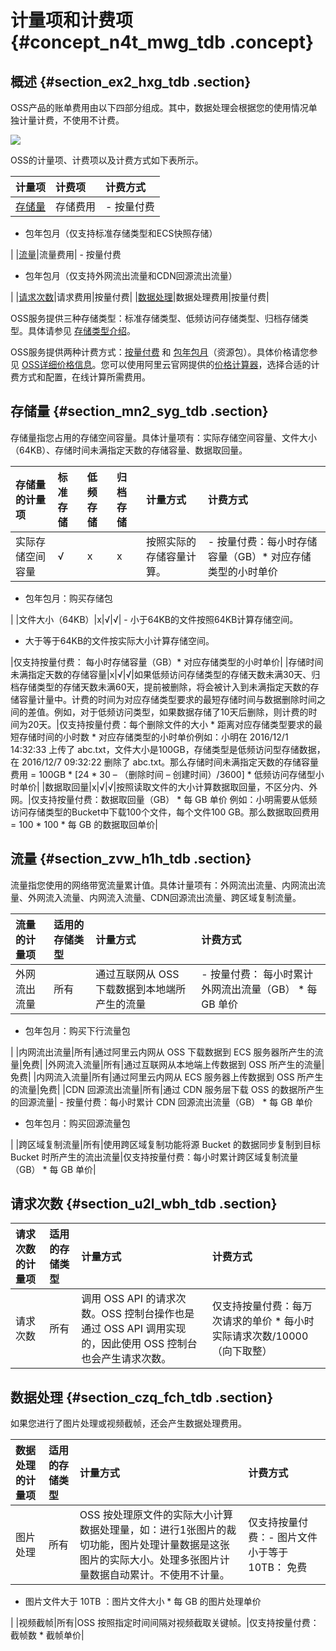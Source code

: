 # 计量项和计费项 {#concept_n4t_mwg_tdb .concept}

## 概述 {#section_ex2_hxg_tdb .section}

OSS产品的账单费用由以下四部分组成。其中，数据处理会根据您的使用情况单独计量计费，不使用不计费。

![](http://static-aliyun-doc.oss-cn-hangzhou.aliyuncs.com/assets/img/4320/868_zh-CN.png)

OSS的计量项、计费项以及计费方式如下表所示。

|计量项|计费项|计费方式|
|:--|:--|:---|
|[存储量](#section_mn2_syg_tdb)|存储费用| -   按量付费
-   包年包月（仅支持标准存储类型和ECS快照存储）

 |
|[流量](#section_zvw_h1h_tdb)|流量费用| -   按量付费
-   包年包月（仅支持外网流出流量和CDN回源流出流量）

 |
|[请求次数](#section_u2l_wbh_tdb)|请求费用|按量付费|
|[数据处理](#section_czq_fch_tdb)|数据处理费用|按量付费|

OSS服务提供三种存储类型：标准存储类型、低频访问存储类型、归档存储类型。具体请参见 [存储类型介绍](../../../../cn.zh-CN/开发指南/存储类型/存储类型介绍.md#)。

OSS服务提供两种计费方式：[按量付费](cn.zh-CN/产品定价/计费方式/按量付费.md#) 和 [包年包月](cn.zh-CN/产品定价/计费方式/包年包月/新购.md#)（资源包）。具体价格请您参见 [OSS详细价格信息](https://www.aliyun.com/price/product#/oss/detail)。您可以使用阿里云官网提供的[价格计算器](https://www.aliyun.com/price/product#/oss/calculator)，选择合适的计费方式和配置，在线计算所需费用。

## 存储量 {#section_mn2_syg_tdb .section}

存储量指您占用的存储空间容量。具体计量项有：实际存储空间容量、文件大小（64KB）、存储时间未满指定天数的存储容量、数据取回量。

|存储量的计量项|标准存储|低频存储|归档存储|计量方式|计费方式|
|:------|:---|:---|:---|:---|:---|
|实际存储空间容量|√|x|x|按照实际的存储容量计算。| -   按量付费：每小时存储容量（GB）\* 对应存储类型的小时单价
-   包年包月：购买存储包

 |
|文件大小（64KB）|x|√|√| -   小于64KB的文件按照64KB计算存储空间。
-   大于等于64KB的文件按实际大小计算存储空间。

 |仅支持按量付费： 每小时存储容量（GB）\* 对应存储类型的小时单价|
|存储时间未满指定天数的存储容量|x|√|√|如果低频访问存储类型的存储天数未满30天、归档存储类型的存储天数未满60天，提前被删除，将会被计入到未满指定天数的存储容量计量中。计费的时间为对应存储类型要求的最短存储时间与数据删除时间之间的差值。例如，对于低频访问类型，如果数据存储了10天后删除，则计费的时间为20天。|仅支持按量付费：每个删除文件的大小 \* 距离对应存储类型要求的最短存储时间的小时数 \* 对应存储类型的小时单价例如：小明在 2016/12/1 14:32:33 上传了 abc.txt，文件大小是100GB，存储类型是低频访问型存储数据，在 2016/12/7 09:32:22 删除了 abc.txt。那么存储时间未满指定天数的存储容量费用 = 100GB \* \[24 \* 30 – （删除时间 – 创建时间）/3600\] \* 低频访问存储型小时单价|
|数据取回量|x|√|√|按照读取文件的大小计算数据取回量，不区分内、外网。|仅支持按量付费：数据取回量（GB） \* 每 GB 单价 例如：小明需要从低频访问存储类型的Bucket中下载100个文件，每个文件100 GB。那么数据取回费用 = 100 \* 100 \* 每 GB 的数据取回单价|

## 流量 {#section_zvw_h1h_tdb .section}

流量指您使用的网络带宽流量累计值。具体计量项有：外网流出流量、内网流出流量、外网流入流量、内网流入流量、CDN回源流出流量、跨区域复制流量。

|流量的计量项|适用的存储类型|计量方式|计费方式|
|:-----|:------|:---|:---|
|外网流出流量|所有|通过互联网从 OSS 下载数据到本地端所产生的流量| -   按量付费： 每小时累计外网流出流量（GB） \* 每 GB 单价
-   包年包月：购买下行流量包

 |
|内网流出流量|所有|通过阿里云内网从 OSS 下载数据到 ECS 服务器所产生的流量|免费|
|外网流入流量|所有|通过互联网从本地端上传数据到 OSS 所产生的流量|免费|
|内网流入流量|所有|通过阿里云内网从 ECS 服务器上传数据到 OSS 所产生的流量|免费|
|CDN 回源流出流量|所有|通过 CDN 服务层下载 OSS 的数据所产生的回源流量| -   按量付费：每小时累计 CDN 回源流出流量（GB） \* 每 GB 单价
-   包年包月：购买回源流量包

 |
|跨区域复制流量|所有|使用跨区域复制功能将源 Bucket 的数据同步复制到目标 Bucket 时所产生的流出流量|仅支持按量付费：每小时累计跨区域复制流量（GB） \* 每 GB 单价|

## 请求次数 {#section_u2l_wbh_tdb .section}

|请求次数的计量项|适用的存储类型|计量方式|计费方式|
|:-------|:------|:---|:---|
|请求次数|所有|调用 OSS API 的请求次数。OSS 控制台操作也是通过 OSS API 调用实现的，因此使用 OSS 控制台也会产生请求次数。|仅支持按量付费：每万次请求的单价 \* 每小时实际请求次数/10000 （向下取整）|

## 数据处理 {#section_czq_fch_tdb .section}

如果您进行了图片处理或视频截帧，还会产生数据处理费用。

|数据处理的计量项|适用的存储类型|计量方式|计费方式|
|:-------|:------|:---|:---|
|图片处理|所有|OSS 按处理原文件的实际大小计算数据处理量，如：进行1张图片的裁切功能，图片处理计量数据是这张图片的实际大小。处理多张图片计量数据自动累计。不使用不计量。|仅支持按量付费：-   图片文件小于等于 10TB： 免费
-   图片文件大于 10TB ：图片文件大小 \* 每 GB 的图片处理单价

|
|视频截帧|所有|OSS 按照指定时间间隔对视频截取关键帧。|仅支持按量付费：截帧数 \* 截帧单价|

